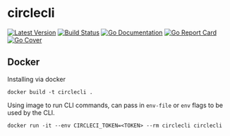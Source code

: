 # circlecli

[![Latest Version](http://img.shields.io/github/release/mtchavez/circlecli.svg?style=flat-square)](https://github.com/mtchavez/circlecli/releases)
[![Build Status](https://travis-ci.org/mtchavez/circlecli.svg?branch=master)](https://travis-ci.org/mtchavez/circlecli)
[![Go Documentation](http://img.shields.io/badge/go-documentation-blue.svg?style=flat-square)](http://godoc.org/github.com/mtchavez/circlecli)
[![Go Report Card](https://goreportcard.com/badge/github.com/mtchavez/circlecli)](https://goreportcard.com/report/github.com/mtchavez/circlecli)
[![Go Cover](http://gocover.io/_badge/github.com/mtchavez/circlecli)](http://gocover.io/github.com/mtchavez/circlecli)

## Docker

Installing via docker

```
docker build -t circlecli .
```

Using image to run CLI commands, can pass in `env-file` or `env` flags to be used
by the CLI.

```
docker run -it --env CIRCLECI_TOKEN=<TOKEN> --rm circlecli circlecli
```
